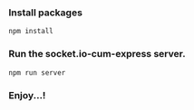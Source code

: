 
### Install packages

```npm install```

### Run the socket.io-cum-express server.

```npm run server```

### Enjoy...!